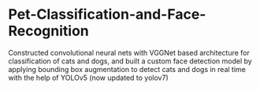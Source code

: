 # Pet-Classification-and-Face-Recognition

Constructed convolutional neural nets with VGGNet based architecture for classification of cats and dogs, and built a custom face detection model by applying bounding box augmentation to detect cats and dogs in real time with the help of YOLOv5 (now updated to yolov7)
